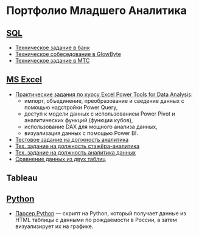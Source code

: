 # Портфолио Младшего Аналитика

## [SQL](https://github.com/lprosh/junior-analyst-portfolio/tree/main/sql)
- [Техническое задание в банк](https://github.com/lprosh/junior-analyst-portfolio/tree/main/sql/bank)
- [Техническое собеседование в GlowByte](https://github.com/lprosh/junior-analyst-portfolio/tree/main/sql/glowbyte)
- [Техническое задание в МТС](https://github.com/lprosh/junior-analyst-portfolio/tree/main/sql/mts)




## [MS Excel](https://github.com/lprosh/junior-analyst-portfolio/tree/main/excel)
- [Практические задания по курсу Excel Power Tools for Data Analysis](https://github.com/lprosh/junior-analyst-portfolio/tree/main/excel/Excel%20Power%20Tools%20for%20Data%20Analysis):
  - импорт, объединение, преобразование и сведение данных с помощью надстройки Power Query,
  - доступ к модели данных с использованием Power Pivot и аналитических функций (функции кубов),
  - использование DAX для мощного анализа данных,
  - визуализация данных с помощью Power BI.
- [Тестовое задание на должность аналитика](https://github.com/lprosh/junior-analyst-portfolio/blob/main/excel/test_excel.xlsx)
- [Тех. задание на должность стажёра-аналитика](https://github.com/lprosh/junior-analyst-portfolio/blob/main/excel/intern_analyst_tt.xlsx)
- [Тех. задание на должность аналитика данных](https://github.com/lprosh/junior-analyst-portfolio/blob/main/excel/da_analyst_tt.xlsm)
- [Сравнение данных из двух таблиц](https://github.com/lprosh/junior-analyst-portfolio/blob/main/excel/compare_tables.xlsx)



## Tableau



## [Python](https://github.com/lprosh/junior-analyst-portfolio/tree/main/python)
- [Парсер Python](https://github.com/lprosh/junior-analyst-portfolio/tree/main/python/parser_python) —
скрипт на Python, который получает данные из HTML таблицы с данными по рождаемости в России,
а затем визуализирует их на графике.